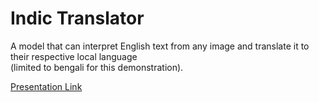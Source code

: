 <h1>Indic Translator</h1>
A model that can interpret English text from any image and translate it to their respective local language
<br>
(limited to bengali for this demonstration).


[Presentation Link](https://docs.google.com/presentation/d/1cBJTNEVVmxKuSb_zJwvsYN_Pj5AGNrd04TDG8plKC1o/edit?usp=sharing)

